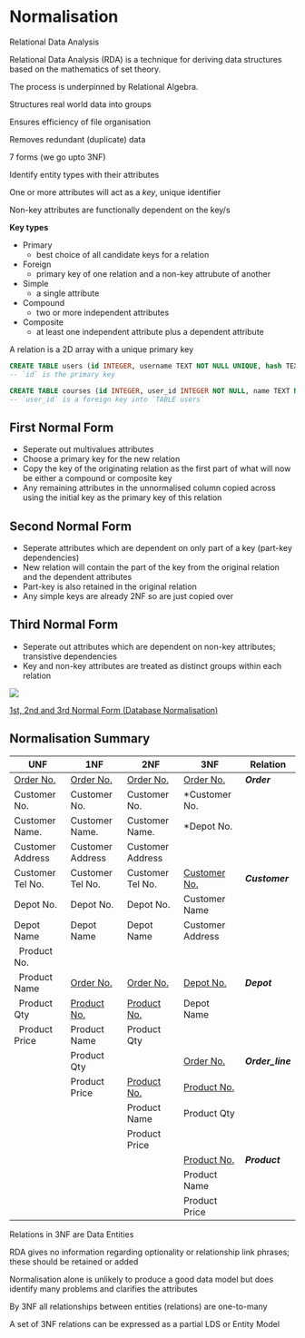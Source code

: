 # Normalisation

Relational Data Analysis

Relational Data Analysis (RDA) is a technique for deriving data structures based on the mathematics of set theory.

The process is underpinned by Relational Algebra.

Structures real world data into groups

Ensures efficiency of file organisation

Removes redundant (duplicate) data

7 forms (we go upto 3NF)

Identify entity types with their attributes

One or more attributes will act as a *key*, unique identifier

Non-key attributes are functionally dependent on the key/s

**Key types**
- Primary
    - best choice of all candidate keys for a relation
- Foreign
    - primary key of one relation and a non-key attrubute of another
- Simple
    - a single attribute
- Compound
    - two or more independent attributes
- Composite
    - at least one independent attribute plus a dependent attribute

A relation is a 2D array with a unique primary key

```sql
CREATE TABLE users (id INTEGER, username TEXT NOT NULL UNIQUE, hash TEXT NOT NULL, PRIMARY KEY(id));
-- `id` is the primary key

CREATE TABLE courses (id INTEGER, user_id INTEGER NOT NULL, name TEXT NOT NULL UNIQUE, url TEXT, topics TEXT NOT NULL, desc TEXT NOT NULL, provider TEXT NOT NULL, is_complete BOOL NOT NULL, is_course BOOL NOT NULL, PRIMARY KEY(id)); 
-- `user_id` is a foreign key into `TABLE users`
```

## First Normal Form

- Seperate out multivalues attributes
- Choose a primary key for the new relation
- Copy the key of the originating relation as the first part of what will now be either a compound or composite key
- Any remaining attributes in the unnormalised column copied across using the initial key as the primary key of this relation

## Second Normal Form

- Seperate attributes which are dependent on only part of a key (part-key dependencies)
- New relation will contain the part of the key from the original relation and the dependent attributes
- Part-key is also retained in the original relation
- Any simple keys are already 2NF so are just copied over

## Third Normal Form

- Seperate out attributes which are dependent on non-key attributes; transistive dependencies
- Key and non-key attributes are treated as distinct groups within each relation

![](https://i.sstatic.net/8x9n4.png)

[1st, 2nd and 3rd Normal Form (Database Normalisation)](https://www.youtube.com/watch?v=J-drts33N8g)

## Normalisation Summary

UNF | 1NF | 2NF | 3NF | Relation
--- | --- | --- | --- | ---
<u>Order No.</u>|<u>Order No.</u>|<u>Order No.</u>|<u>Order No.</u>|***Order***
Customer No.|Customer No.|Customer No.|*Customer No.|
Customer Name.|Customer Name.|Customer Name.|*Depot No.|
Customer Address|Customer Address|Customer Address||
Customer Tel No.|Customer Tel No.|Customer Tel No.|<u>Customer No.</ul>|***Customer***
Depot No.|Depot No.|Depot No.|Customer Name|
Depot Name|Depot Name|Depot Name|Customer Address|
&nbsp;&nbsp;Product No.||||
&nbsp;&nbsp;Product Name|<u>Order No.</u>|<u>Order No.</u>|<u>Depot No.</u>|***Depot***
&nbsp;&nbsp;Product Qty|<u>Product No.</u>|<u>Product No.</u>|Depot Name|
&nbsp;&nbsp;Product Price|Product Name|Product Qty||
&nbsp;|Product Qty||<u>Order No.</u>|***Order_line***
&nbsp;|Product Price|<u>Product No.</u>|<u>Product No.</u>|
&nbsp;||Product Name|Product Qty|
&nbsp;||Product Price||
&nbsp;|||<u>Product No.</u>|***Product***
&nbsp;|||Product Name|
&nbsp;|||Product Price|

Relations in 3NF are Data Entities

RDA gives no information regarding optionality or relationship link phrases; these should be retained or added

Normalisation alone is unlikely to produce a good data model but  does identify many problems and clarifies the attributes

By 3NF all relationships between entities (relations) are one-to-many

A set of 3NF relations can be expressed as a partial LDS or Entity Model
